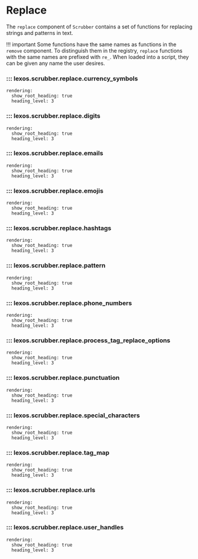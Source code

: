 # Replace

The `replace` component of `Scrubber` contains a set of functions for replacing strings and patterns in text.

!!! important
  Some functions have the same names as functions in the `remove` component. To distinguish them in the registry, `replace` functions with the same names are prefixed with `re_`. When loaded into a script, they can be given any name the user desires.

### ::: lexos.scrubber.replace.currency_symbols
    rendering:
      show_root_heading: true
      heading_level: 3

### ::: lexos.scrubber.replace.digits
    rendering:
      show_root_heading: true
      heading_level: 3

### ::: lexos.scrubber.replace.emails
    rendering:
      show_root_heading: true
      heading_level: 3

### ::: lexos.scrubber.replace.emojis
    rendering:
      show_root_heading: true
      heading_level: 3

### ::: lexos.scrubber.replace.hashtags
    rendering:
      show_root_heading: true
      heading_level: 3

### ::: lexos.scrubber.replace.pattern
    rendering:
      show_root_heading: true
      heading_level: 3

### ::: lexos.scrubber.replace.phone_numbers
    rendering:
      show_root_heading: true
      heading_level: 3

### ::: lexos.scrubber.replace.process_tag_replace_options
    rendering:
      show_root_heading: true
      heading_level: 3

### ::: lexos.scrubber.replace.punctuation
    rendering:
      show_root_heading: true
      heading_level: 3

### ::: lexos.scrubber.replace.special_characters
    rendering:
      show_root_heading: true
      heading_level: 3

### ::: lexos.scrubber.replace.tag_map
    rendering:
      show_root_heading: true
      heading_level: 3

### ::: lexos.scrubber.replace.urls
    rendering:
      show_root_heading: true
      heading_level: 3

### ::: lexos.scrubber.replace.user_handles
    rendering:
      show_root_heading: true
      heading_level: 3
